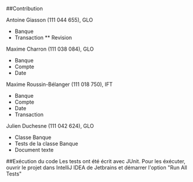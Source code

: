 ##Contribution

Antoine Giasson (111 044 655), GLO
* Banque
* Transaction
** Revision
	
Maxime Charron (111 038 084), GLO
* Banque
* Compte
* Date
	
Maxime Roussin-Bélanger (111 018 750), IFT
* Banque
* Compte
* Date
* Transaction
	
Julien Duchesne (111 042 624), GLO
* Classe Banque
* Tests de la classe Banque
* Document texte

##Exécution du code
Les tests ont été écrit avec JUnit. Pour les éxécuter, ouvrir le projet dans IntelliJ IDEA de Jetbrains et démarrer l'option "Run All Tests"
